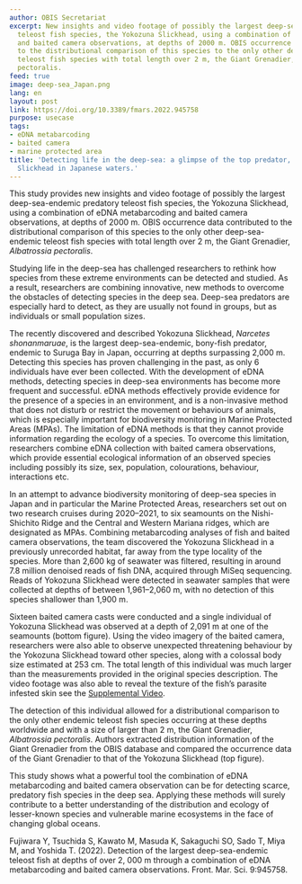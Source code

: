 ```yaml
---
author: OBIS Secretariat
excerpt: New insights and video footage of possibly the largest deep-sea-endemic predatory
  teleost fish species, the Yokozuna Slickhead, using a combination of eDNA metabarcoding
  and baited camera observations, at depths of 2000 m. OBIS occurrence data contributed
  to the distributional comparison of this species to the only other deep-sea-endemic
  teleost fish species with total length over 2 m, the Giant Grenadier, Albatrossia
  pectoralis.
feed: true
image: deep-sea_Japan.png
lang: en
layout: post
link: https://doi.org/10.3389/fmars.2022.945758
purpose: usecase
tags:
- eDNA metabarcoding
- baited camera
- marine protected area
title: 'Detecting life in the deep-sea: a glimpse of the top predator, the Yokozuna
  Slickhead in Japanese waters.'
---
```


This study provides new insights and video footage of possibly the largest deep-sea-endemic predatory teleost fish species, the Yokozuna Slickhead, using a combination of eDNA metabarcoding and baited camera observations, at depths of 2000 m. OBIS occurrence data contributed to the distributional comparison of this species to the only other deep-sea-endemic teleost fish species with total length over 2 m, the Giant Grenadier, *Albatrossia pectoralis*. 

Studying life in the deep-sea has challenged researchers to rethink how species from these extreme environments can be detected and studied. As a result, researchers are combining innovative, new methods to overcome the obstacles of detecting species in the deep sea. Deep-sea predators are especially hard to detect, as they are usually not found in groups, but as individuals or small population sizes.
 
The recently discovered and described Yokozuna Slickhead, *Narcetes shonanmaruae*, is the largest deep-sea-endemic, bony-fish predator, endemic to Suruga Bay in Japan, occurring at depths surpassing 2,000 m. Detecting this species has proven challenging in the past, as only 6 individuals have ever been collected. With the development of eDNA methods, detecting species in deep-sea environments has become more frequent and successful. eDNA methods effectively provide evidence for the presence of a species in an environment, and is a non-invasive method that does not disturb or restrict the movement or behaviours of animals, which is especially important for biodiversity monitoring in Marine Protected Areas (MPAs). The limitation of eDNA methods is that they cannot provide information regarding the ecology of a species. To overcome this limitation, researchers combine eDNA collection with baited camera observations, which provide essential ecological information of an observed species including possibly its size, sex, population, colourations, behaviour, interactions etc.
 
In an attempt to advance biodiversity monitoring of deep-sea species in Japan and in particular the Marine Protected Areas, researchers set out on two research cruises during 2020–2021, to six seamounts on the Nishi-Shichito Ridge and the Central and Western Mariana ridges, which are designated as MPAs. Combining metabarcoding analyses of fish and baited camera observations, the team discovered the Yokozuna Slickhead in a previously unrecorded habitat, far away from the type locality of the species. More than 2,600 kg of seawater was filtered, resulting in around 7.8 million denoised reads of fish DNA,  acquired through MiSeq sequencing. Reads of Yokozuna Slickhead were detected in seawater samples that were collected at depths of between 1,961–2,060 m, with no detection of this species shallower than 1,900 m.
 
Sixteen baited camera casts were conducted and a single individual of Yokozuna Slickhead was observed at a depth of 2,091 m at one of the seamounts (bottom figure). Using the video imagery of the baited camera, researchers were also able to observe unexpected threatening behaviour by the Yokozuna Slickhead toward other species, along with a colossal body size estimated at 253 cm. The total length of this individual was much larger than the measurements provided in the original species description. The video footage was also able to reveal the texture of the fish’s parasite infested skin see the [Supplemental Video](https://www.youtube.com/watch?v=3vciHNmCMLw). 
 
The detection of this individual allowed for a distributional comparison to the only other endemic teleost fish species occurring at these depths worldwide and with a size of larger than 2 m, the Giant Grenadier, *Albatrossia pectoralis*. Authors extracted distribution information of the Giant Grenadier from the OBIS database and compared the occurrence data of the Giant Grenadier to that of the Yokozuna Slickhead (top figure).
 
This study shows what a powerful tool the combination of eDNA metabarcoding and baited camera observation can be for detecting scarce, predatory fish species in the deep sea. Applying these methods will surely contribute to a better understanding of the distribution and ecology of lesser-known species and vulnerable marine ecosystems in the face of changing global oceans.


<p>Fujiwara Y, Tsuchida S, Kawato M, Masuda K, Sakaguchi SO, Sado T, Miya M, and Yoshida T. (2022). Detection of the largest deep-sea-endemic teleost fish at depths of over 2, 000 m through a combination of eDNA metabarcoding and baited camera observations. Front. Mar. Sci. 9:945758.</p>